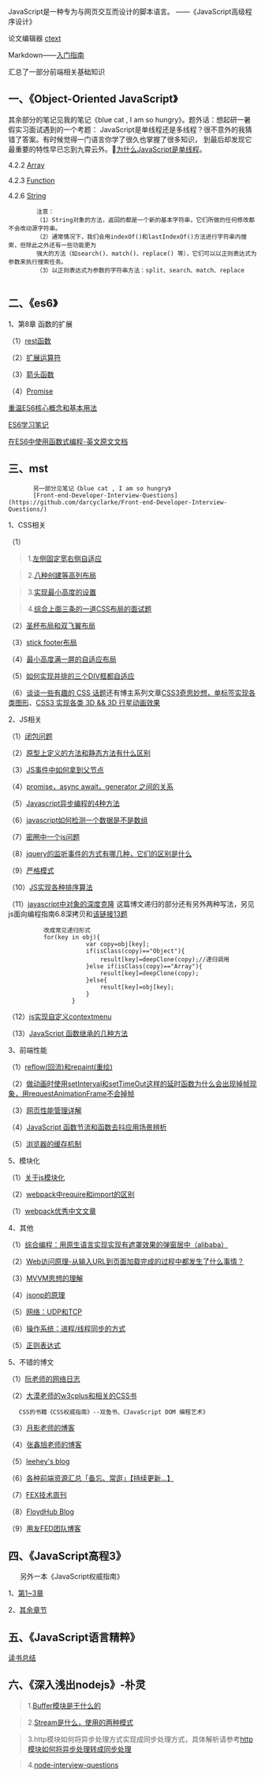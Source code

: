 JavaScript是一种专为与网页交互而设计的脚本语言。   ——《JavaScript高级程序设计》

论文编辑器 [ctext](http://blog.sina.com.cn/s/blog_6647de110102uw3a.html)   

Markdown——[入门指南](http://www.jianshu.com/p/1e402922ee32/) 

汇总了一部分前端相关基础知识 

##  一、《Object-Oriented JavaScript》       

其余部分的笔记见我的笔记《blue cat , I am so hungry》。题外话：想起研一暑假实习面试遇到的一个考题：
JavaScript是单线程还是多线程？很不意外的我猜错了答案。有时候觉得一门语言你学了很久也掌握了很多知识，
到最后却发现它最重要的特性早已忘到九霄云外。:watermelon:[为什么JavaScript是单线程](http://www.ruanyifeng.com/blog/2014/10/event-loop.html)。
      
      
4.2.2 [Array](https://github.com/Seasons123/blog/issues/11)  

4.2.3 [Function](https://github.com/Seasons123/blog/issues/14)  

4.2.6 [String](https://github.com/Seasons123/blog/issues/15)

            注意：
            （1）String对象的方法，返回的都是一个新的基本字符串，它们所做的任何修改都不会改动源字符串。
            （2）通常情况下，我们会用indexOf()和lastIndexOf()方法进行字符串内搜索，但除此之外还有一些功能更为
            强大的方法（如search()、match()、replace() 等），它们可以以正则表达式为参数来执行搜索任务。
            （3）以正则表达式为参数的字符串方法：split、search、match、replace        


## 二、《es6》

1、第8章 函数的扩展

（1）[rest函数](https://github.com/Seasons123/blog/issues/12) 

（2）[扩展运算符](https://github.com/Seasons123/blog/issues/12) 

（3）[箭头函数](https://github.com/Seasons123/blog/issues/41) 

（4）[Promise](https://github.com/Seasons123/blog/issues/52) 


[重温ES6核心概念和基本用法](https://segmentfault.com/a/1190000009885614)

[ES6学习笔记](http://www.cnblogs.com/huansky/tag/ES6/)

[在ES6中使用函数式编程-英文原文文档](https://github.com/Seasons123/blog-FE/issues/81)


## 三、mst

           另一部分见笔记《blue cat , I am so hungry》
           [Front-end-Developer-Interview-Questions](https://github.com/darcyclarke/Front-end-Developer-Interview-Questions/)
       
1、CSS相关

（1）
 > 1.[左侧固定宽右侧自适应](https://github.com/Seasons123/blog/issues/38)

 > 2.[八种创建等高列布局](http://www.w3cplus.com/css/creaet-equal-height-columns)

 > 3.[实现最小高度的设置](https://github.com/Seasons123/blog/issues/39)

 > 4.[综合上面三条的一道CSS布局的面试题](https://github.com/Seasons123/blog/issues/40)
 
（2）[圣杯布局和双飞翼布局](http://www.jianshu.com/p/f9bcddb0e8b4)

（3）[stick footer布局](https://github.com/Seasons123/blog/issues/46)

（4）[最小高度满一屏的自适应布局](https://github.com/Seasons123/blog/issues/47)

（5）[如何实现并排的三个DIV框都自适应](https://github.com/Seasons123/blog/issues/65)

（6）[谈谈一些有趣的 CSS 话题](https://github.com/chokcoco/iCSS)还有博主系列文章[CSS3奇思妙想，单标签实现各类图形](https://github.com/chokcoco/magicCss)、[CSS3 实现各类 3D && 3D 行星动画效果](https://github.com/chokcoco/css3-)


2、JS相关

（1）[闭包问题](https://github.com/Seasons123/blog/issues/18) 

（2）[原型上定义的方法和静态方法有什么区别 ](https://github.com/Seasons123/blog/issues/21)

（3）[JS事件中如何拿到父节点](https://github.com/Seasons123/blog/issues/37) 

（4）[promise，async await，generator 之间的关系 ](https://github.com/Seasons123/blog/issues/17) 

（5）[Javascript异步编程的4种方法](http://www.ruanyifeng.com/blog/2012/12/asynchronous%EF%BC%BFjavascript.html) 

（6）[javascript如何检测一个数据是不是数组](https://github.com/Seasons123/blog/issues/42) 

（7）[密圈中一个js问题](https://github.com/Seasons123/blog/issues/43) 

（8）[jquery的监听事件的方式有哪几种，它们的区别是什么](https://github.com/Seasons123/blog/issues/51)

（9）[严格模式](https://github.com/Seasons123/blog/issues/57)

（10）[JS实现各种排序算法](https://github.com/Seasons123/blog/issues/63)

（11）[javascript中对象的深度克隆](http://www.cnblogs.com/jq-melody/p/4499333.html) 这篇博文递归的部分还有另外两种写法，另见js面向编程指南6.8深拷贝和[该链接13题](https://yq.aliyun.com/articles/138985)

              改成常见递归形式
              for(key in obj){
                          var copy=obj[key];
                          if(isClass(copy)=="Object"){
                              result[key]=deepClone(copy);//递归调用
                          }else if(isClass(copy)=="Array"){
                              result[key]=deepClone(copy);
                          }else{
                              result[key]=obj[key];
                          }
                      }

（12）[js实现自定义contextmenu](http://www.jianshu.com/p/8c358b38734f)

（13）[JavaScript 函数继承的几种方法](https://github.com/Seasons123/blog-FE/issues/88)

3、前端性能

（1）[reflow(回流)和repaint(重绘)](https://github.com/Seasons123/blog/issues/28)

（2）[做动画时使用setInterval和setTimeOut这样的延时函数为什么会出现掉帧现象，用requestAnimationFrame不会掉帧](https://github.com/Seasons123/blog/issues/29)
   
（3）[网页性能管理详解](http://www.ruanyifeng.com/blog/2015/09/web-page-performance-in-depth.html) 

（4）[JavaScript 函数节流和函数去抖应用场景辨析](https://github.com/Seasons123/blog/issues/55) 

（5）[浏览器的缓存机制](https://github.com/Seasons123/blog/issues/20)

5、模块化

（1）[关于js模块化](https://github.com/Seasons123/ADReact/issues/32) 

（2）[webpack中require和import的区别](https://github.com/Seasons123/blog/issues/45) 

（1）[webpack优秀中文文章](https://github.com/webpack-china/awesome-webpack-cn)

4、其他

（1）[综合编程：用原生语言实现实现有遮罩效果的弹窗居中（alibaba）]( https://github.com/Seasons123/popup)  

（2）[Web访问原理-从输入URL到页面加载完成的过程中都发生了什么事情？](https://github.com/Seasons123/blog/issues/30) 

（3）[MVVM思想的理解](https://github.com/Seasons123/blog/issues/50)

（4）[jsonp的原理](https://github.com/Seasons123/blog/issues/49)

（5）[网络：UDP和TCP](https://github.com/Seasons123/blog/issues/56)

（6）[操作系统：进程/线程同步的方式](https://github.com/Seasons123/blog/issues/58) 

（5）[正则表达式](https://github.com/Seasons123/blog/issues/8)

5、不错的博文

（1）[阮老师的网络日志](http://www.ruanyifeng.com/blog/archives.html)

（2）[大漠老师的w3cplus和相关的CSS书](http://www.w3cplus.com/)

       CSS的书籍《CSS权威指南》--双鱼书、《JavaScript DOM 编程艺术》                

（3）[月影老师的博客](https://www.h5jun.com/)

（4）[张鑫旭老师的博客](http://www.zhangxinxu.com/)

（5）[leehey's blog](https://github.com/lcxfs1991/blog)

（6）[各种前端资源汇总「备忘、常逛」【持续更新...】](http://www.cnblogs.com/skylar/p/front-end-resource-javascript.html)

（7）[FEX技术周刊](http://fex.baidu.com/articles/)

（8）[FloydHub Blog](https://blog.floydhub.com/)

（9）[用友FED团队博客](https://github.com/iuap-design/blog)


## 四、《JavaScript高程3》

       另外一本《JavaScript权威指南》               

1、[第1~3章](https://github.com/Seasons123/blog-FE/issues/79)  

2、[其余章节](https://github.com/Seasons123/blog-FE/issues/80) 

## 五、《JavaScript语言精粹》

[读书总结](http://www.cnblogs.com/xing901022/p/4872910.html) 

## 六、《深入浅出nodejs》-朴灵

> 1.[Buffer模块是干什么的 ](http://www.jb51.net/article/59593.htm)

> 2.[Stream是什么，使用的两种模式 ](http://www.cnblogs.com/bigbearbb/p/4210444.html)

> 3.http模块如何将异步处理方式实现成同步处理方式，具体解析请参考[http模块如何将异步处理转成同步处理](http://blog.csdn.net/wanglei20116527/article/details/62892070) 

> 4.[node-interview-questions](https://github.com/jimuyouyou/node-interview-questions)  
